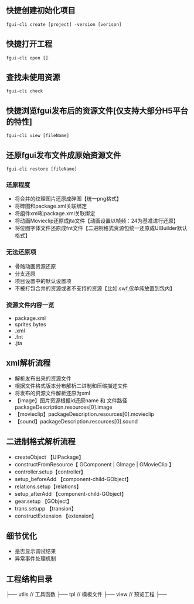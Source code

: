 ## 快捷创建初始化项目
```
fgui-cli create [project] -version [verison]
```

## 快捷打开工程 
```
fgui-cli open []
```

## 查找未使用资源
```
fgui-cli check
```

## 快捷浏览fgui发布后的资源文件[仅支持大部分H5平台的特性]
```
fgui-cli view [fileName]
```

## 还原fgui发布文件成原始资源文件
```
fgui-cli restore [fileName]
```

### 还原程度
 - 将合并的纹理图片还原成碎图【统一png格式】
 - 将碎图和package.xml关联绑定
 - 将组件xml和package.xml关联绑定
 - 将动画Movieclip还原成jta文件【动画设置以帧频：24为基准进行还原】
 - 将位图字体文件还原成fnt文件【二进制格式资源包统一还原成UIBuilder默认格式】
 
  
### 无法还原项
 - 骨骼动画资源还原
 - 分支还原
 - 项目设置中的默认设置项
 - 不被打包合并的资源或者不支持的资源【比如.swf,仅单纯放置到包内】

### 资源文件内容一览
 - package.xml
 - sprites.bytes
 - .xml
 - .fnt
 - .jta

## xml解析流程
 - 解析发布出来的资源文件
 - 根据文件格式版本分布解析二进制和压缩描述文件
 - 将发布的资源文件解析还原为xml
 - 【image】图片资源根据id还原name 和 文件路径 packageDescription.resources[0].image
 - 【movieclip】packageDescription.resources[0].movieclip
 - 【sound】packageDescription.resources[0].sound

## 二进制格式解析流程
 - createObject 【UIPackage】
 - constructFromResource【 GComponent | GImage | GMovieClip 】
 - controller.setup【controller】
 - setup_beforeAdd 【component-child-GObject】
 - relations.setup【relations】
 - setup_afterAdd 【component-child-GObject】
 - gear.setup 【GObject】
 - trans.setupp 【transion】
 - constructExtension 【extension】

## 细节优化
 - 是否显示调试结果
 - 异常事件处理机制


## 工程结构目录
├── utlis // 工具函数
├── tpl // 模板文件
├── view // 预览工程
├── 